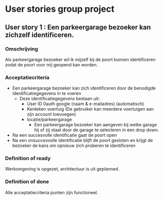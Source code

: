 # User stories group project

## User story 1 : Een parkeergarage bezoeker kan zichzelf identificeren.
### Omschrijving

Als parkeergarage bezoeker wil ik mijzelf bij de poort kunnen identificeren zodat de poort voor mij geopend kan worden.

### Acceptatiecriteria

- Een parkeergarage bezoeker kan zich identificeren door de benodigde identificatiegegevens in te voeren
  - Deze identificatiegegevens bestaan uit:
    - User ID 0auth google (naam & e-mailadres) (automatisch)
    - Kenteken voertuig (De gebruiker kan meerdere voertuigen aan zijn account toevoegen)
    - locatie/parkeergarage
      - Een parkeergarage bezoeker kan aangeven bij welke garage hij of zij staat door de garage te selecteren in een drop down.
- Na een succesvolle identificatie gaat de poort open
- Na een onsuccesvolle identificatie blijft de poort gesloten en krijgt de bezoeker de kans om opnieuw zich proberen te identificeren

### Definition of ready

Werkomgeving is opgezet, architectuur is uit geplanned.

### Definition of done

Alle acceptatiecriteria punten zijn functioneel.
